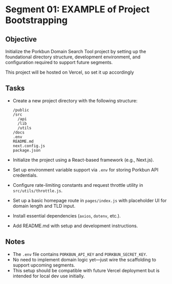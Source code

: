# Segment 01: EXAMPLE of Project Bootstrapping

## Objective

Initialize the Porkbun Domain Search Tool project by setting up the foundational directory structure, development environment, and configuration required to support future segments.

This project will be hosted on Vercel, so set it up accordingly

## Tasks

-   Create a new project directory with the following structure:

    ```
    /public
    /src
      /api
      /lib
      /utils
    /docs
    .env
    README.md
    next.config.js
    package.json
    ```

-   Initialize the project using a React-based framework (e.g., Next.js).
-   Set up environment variable support via `.env` for storing Porkbun API credentials.
-   Configure rate-limiting constants and request throttle utility in `src/utils/throttle.js`.
-   Set up a basic homepage route in `pages/index.js` with placeholder UI for domain length and TLD input.
-   Install essential dependencies (`axios`, `dotenv`, etc.).
-   Add README.md with setup and development instructions.

## Notes

-   The `.env` file contains `PORKBUN_API_KEY` and `PORKBUN_SECRET_KEY`.
-   No need to implement domain logic yet—just wire the scaffolding to support upcoming segments.
-   This setup should be compatible with future Vercel deployment but is intended for local dev use initially.
